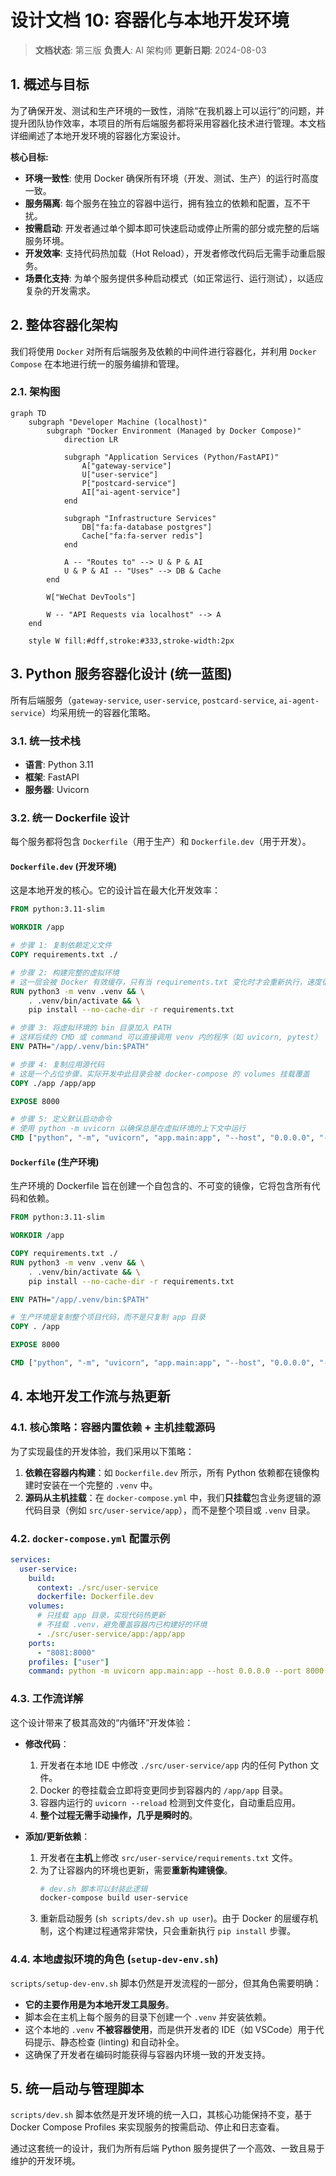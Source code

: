 # 设计文档 10: 容器化与本地开发环境

> **文档状态**: 第三版
> **负责人**: AI 架构师
> **更新日期**: 2024-08-03

## 1. 概述与目标

为了确保开发、测试和生产环境的一致性，消除“在我机器上可以运行”的问题，并提升团队协作效率，本项目的所有后端服务都将采用容器化技术进行管理。本文档详细阐述了本地开发环境的容器化方案设计。

**核心目标:**

- **环境一致性**: 使用 Docker 确保所有环境（开发、测试、生产）的运行时高度一致。
- **服务隔离**: 每个服务在独立的容器中运行，拥有独立的依赖和配置，互不干扰。
- **按需启动**: 开发者通过单个脚本即可快速启动或停止所需的部分或完整的后端服务环境。
- **开发效率**: 支持代码热加载（Hot Reload），开发者修改代码后无需手动重启服务。
- **场景化支持**: 为单个服务提供多种启动模式（如正常运行、运行测试），以适应复杂的开发需求。

## 2. 整体容器化架构

我们将使用 `Docker` 对所有后端服务及依赖的中间件进行容器化，并利用 `Docker Compose` 在本地进行统一的服务编排和管理。

### 2.1. 架构图

```mermaid
graph TD
    subgraph "Developer Machine (localhost)"
        subgraph "Docker Environment (Managed by Docker Compose)"
            direction LR
            
            subgraph "Application Services (Python/FastAPI)"
                A["gateway-service"]
                U["user-service"]
                P["postcard-service"]
                AI["ai-agent-service"]
            end
            
            subgraph "Infrastructure Services"
                DB["fa:fa-database postgres"]
                Cache["fa:fa-server redis"]
            end

            A -- "Routes to" --> U & P & AI
            U & P & AI -- "Uses" --> DB & Cache
        end

        W["WeChat DevTools"]
        
        W -- "API Requests via localhost" --> A
    end

    style W fill:#dff,stroke:#333,stroke-width:2px
```

## 3. Python 服务容器化设计 (统一蓝图)

所有后端服务（`gateway-service`, `user-service`, `postcard-service`, `ai-agent-service`）均采用统一的容器化策略。

### 3.1. 统一技术栈
- **语言**: Python 3.11
- **框架**: FastAPI
- **服务器**: Uvicorn

### 3.2. 统一 Dockerfile 设计

每个服务都将包含 `Dockerfile`（用于生产）和 `Dockerfile.dev`（用于开发）。

#### `Dockerfile.dev` (开发环境)
这是本地开发的核心。它的设计旨在最大化开发效率：

```dockerfile
FROM python:3.11-slim

WORKDIR /app

# 步骤 1: 复制依赖定义文件
COPY requirements.txt ./

# 步骤 2: 构建完整的虚拟环境
# 这一层会被 Docker 有效缓存，只有当 requirements.txt 变化时才会重新执行，速度很快
RUN python3 -m venv .venv && \
    . .venv/bin/activate && \
    pip install --no-cache-dir -r requirements.txt

# 步骤 3: 将虚拟环境的 bin 目录加入 PATH
# 这样后续的 CMD 或 command 可以直接调用 venv 内的程序（如 uvicorn, pytest）
ENV PATH="/app/.venv/bin:$PATH"

# 步骤 4: 复制应用源代码
# 这是一个占位步骤，实际开发中此目录会被 docker-compose 的 volumes 挂载覆盖
COPY ./app /app/app

EXPOSE 8000

# 步骤 5: 定义默认启动命令
# 使用 python -m uvicorn 以确保总是在虚拟环境的上下文中运行
CMD ["python", "-m", "uvicorn", "app.main:app", "--host", "0.0.0.0", "--port", "8000", "--reload"]
```

#### `Dockerfile` (生产环境)
生产环境的 Dockerfile 旨在创建一个自包含的、不可变的镜像，它将包含所有代码和依赖。

```dockerfile
FROM python:3.11-slim

WORKDIR /app

COPY requirements.txt ./
RUN python3 -m venv .venv && \
    . .venv/bin/activate && \
    pip install --no-cache-dir -r requirements.txt

ENV PATH="/app/.venv/bin:$PATH"

# 生产环境是复制整个项目代码，而不是只复制 app 目录
COPY . /app

EXPOSE 8000

CMD ["python", "-m", "uvicorn", "app.main:app", "--host", "0.0.0.0", "--port", "8000"]
```

## 4. 本地开发工作流与热更新

### 4.1. 核心策略：容器内置依赖 + 主机挂载源码

为了实现最佳的开发体验，我们采用以下策略：

1.  **依赖在容器内构建**：如 `Dockerfile.dev` 所示，所有 Python 依赖都在镜像构建时安装在一个完整的 `.venv` 中。
2.  **源码从主机挂载**：在 `docker-compose.yml` 中，我们**只挂载**包含业务逻辑的源代码目录（例如 `src/user-service/app`），而不是整个项目或 `.venv` 目录。

### 4.2. `docker-compose.yml` 配置示例

```yaml
services:
  user-service:
    build:
      context: ./src/user-service
      dockerfile: Dockerfile.dev
    volumes:
      # 只挂载 app 目录，实现代码热更新
      # 不挂载 .venv，避免覆盖容器内已构建好的环境
      - ./src/user-service/app:/app/app
    ports:
      - "8081:8000"
    profiles: ["user"]
    command: python -m uvicorn app.main:app --host 0.0.0.0 --port 8000 --reload
```

### 4.3. 工作流详解

这个设计带来了极其高效的“内循环”开发体验：

- **修改代码**：
    1. 开发者在本地 IDE 中修改 `./src/user-service/app` 内的任何 Python 文件。
    2. Docker 的卷挂载会立即将变更同步到容器内的 `/app/app` 目录。
    3. 容器内运行的 `uvicorn --reload` 检测到文件变化，自动重启应用。
    4. **整个过程无需手动操作，几乎是瞬时的**。

- **添加/更新依赖**：
    1. 开发者在**主机**上修改 `src/user-service/requirements.txt` 文件。
    2. 为了让容器内的环境也更新，需要**重新构建镜像**。
        ```bash
        # dev.sh 脚本可以封装此逻辑
        docker-compose build user-service
        ```
    3. 重新启动服务 (`sh scripts/dev.sh up user`)。由于 Docker 的层缓存机制，这个构建过程通常非常快，只会重新执行 `pip install` 步骤。

### 4.4. 本地虚拟环境的角色 (`setup-dev-env.sh`)

`scripts/setup-dev-env.sh` 脚本仍然是开发流程的一部分，但其角色需要明确：

- **它的主要作用是为本地开发工具服务**。
- 脚本会在主机上每个服务的目录下创建一个 `.venv` 并安装依赖。
- 这个本地的 `.venv` **不被容器使用**，而是供开发者的 IDE（如 VSCode）用于代码提示、静态检查 (linting) 和自动补全。
- 这确保了开发者在编码时能获得与容器内环境一致的开发支持。

## 5. 统一启动与管理脚本

`scripts/dev.sh` 脚本依然是开发环境的统一入口，其核心功能保持不变，基于 Docker Compose Profiles 来实现服务的按需启动、停止和日志查看。

通过这套统一的设计，我们为所有后端 Python 服务提供了一个高效、一致且易于维护的开发环境。